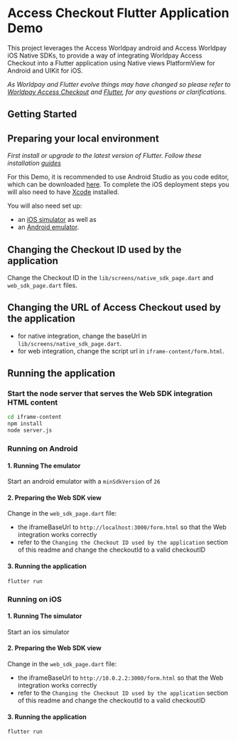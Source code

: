 # Access Checkout Flutter Application Demo

This project leverages the Access Worldpay android and Access Worldpay iOS Native SDKs, to provide a way of integrating
Worldpay Access Checkout into a Flutter application using Native views PlatformView for Android and UIKit for iOS.

*_As Worldpay and Flutter evolve things may have changed so please refer to_ [_Worldpay Access
Checkout_](https://developer.worldpay.com/products/access/checkout) and  [_Flutter_](https://flutter.dev/docs)_,
for any questions or clarifications._*

## Getting Started

## Preparing your local environment

*_First install or upgrade to the latest version of Flutter. Follow these installation_ [
_guides_ ](https://flutter.dev/docs/get-started/install)*

For this Demo, it is recommended to use Android Studio as you code editor, which can be
downloaded [here](https://developer.android.com/studio/).
To complete the iOS deployment steps you will also need to have [Xcode](https://developer.apple.com/xcode/) installed.

You will also need set up:

- an [iOS simulator](https://flutter.dev/docs/get-started/install/macos#set-up-the-ios-simulator) as well as
- an [Android emulator](https://flutter.dev/docs/get-started/install/macos#set-up-the-android-emulator).


## Changing the Checkout ID used by the application

Change the Checkout ID in the `lib/screens/native_sdk_page.dart` and `web_sdk_page.dart` files.

## Changing the URL of Access Checkout used by the application

- for native integration, change the baseUrl in `lib/screens/native_sdk_page.dart`.
- for web integration, change the script url in `iframe-content/form.html`.

## Running the application

### Start the node server that serves the Web SDK integration HTML content

```bash
cd iframe-content
npm install
node server.js
```

### Running on Android

#### 1. Running The emulator

Start an android emulator with a `minSdkVersion` of `26`

#### 2. Preparing the Web SDK view

Change in the `web_sdk_page.dart` file:
- the iframeBaseUrl to `http://localhost:3000/form.html` so that the Web integration works correctly
- refer to the `Changing the Checkout ID used by the application` section of this readme and change the checkoutId to a valid checkoutID

#### 3. Running the application

```shell
flutter run
```

### Running on iOS

#### 1. Running The simulator

Start an ios simulator

#### 2. Preparing the Web SDK view

Change in the `web_sdk_page.dart` file:
- the iframeBaseUrl to `http://10.0.2.2:3000/form.html` so that the Web integration works correctly
- refer to the `Changing the Checkout ID used by the application` section of this readme and change the checkoutId to a valid checkoutID

#### 3. Running the application

```shell
flutter run
```
